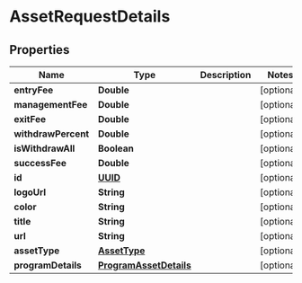 # AssetRequestDetails

## Properties
Name | Type | Description | Notes
------------ | ------------- | ------------- | -------------
**entryFee** | **Double** |  |  [optional]
**managementFee** | **Double** |  |  [optional]
**exitFee** | **Double** |  |  [optional]
**withdrawPercent** | **Double** |  |  [optional]
**isWithdrawAll** | **Boolean** |  |  [optional]
**successFee** | **Double** |  |  [optional]
**id** | [**UUID**](UUID.md) |  |  [optional]
**logoUrl** | **String** |  |  [optional]
**color** | **String** |  |  [optional]
**title** | **String** |  |  [optional]
**url** | **String** |  |  [optional]
**assetType** | [**AssetType**](AssetType.md) |  |  [optional]
**programDetails** | [**ProgramAssetDetails**](ProgramAssetDetails.md) |  |  [optional]
